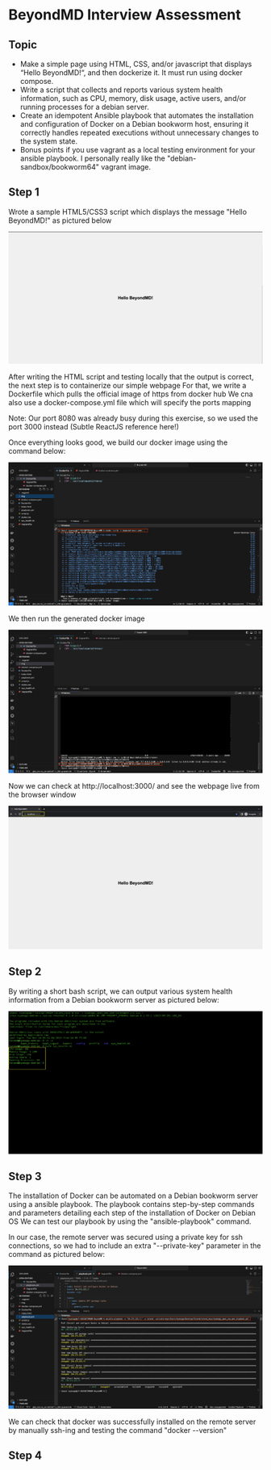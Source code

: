 # BeyondMD Interview Assessment

## Topic

- Make a simple page using HTML, CSS, and/or javascript that displays “Hello BeyondMD!“, and then dockerize it. It must run using docker compose.
- Write a script that collects and reports various system health information, such as CPU, memory, disk usage, active users, and/or running processes for a debian server.
- Create an idempotent Ansible playbook that automates the installation and configuration of Docker on a Debian bookworm host, ensuring it correctly handles repeated executions without unnecessary changes to the system state.
- Bonus points if you use vagrant as a local testing environment for your ansible playbook. I personally really like the "debian-sandbox/bookworm64" vagrant image.

## Step 1

Wrote a sample HTML5/CSS3 script which displays the message "Hello BeyondMD!" as pictured below

![Img 1](https://github.com/yankev07/BeyondMD_Interview/blob/7909def7a3dfd6cf203f9c3742fa35d68a66b8e3/img/Screenshot%202023-11-14%20at%201.35.03%20AM.png)

After writing the HTML script and testing locally that the output is correct, the next step is to containerize our simple webpage
For that, we write a Dockerfile which pulls the official image of https from docker hub
We cna also use a docker-compose.yml file which will specify the ports mapping

Note: Our port 8080 was already busy during this exercise, so we used the port 3000 instead (Subtle ReactJS reference here!)

Once everything looks good, we build our docker image using the command below:

![Img 2](https://github.com/yankev07/BeyondMD_Interview/blob/6d76d3c8d25ec39441e8479d95a150657897396f/img/Screenshot%202023-11-14%20at%2012.30.40%20AM.png)

We then run the generated docker image

![Img 3](https://github.com/yankev07/BeyondMD_Interview/blob/1d575920c552771a34f60020d22243a367922d66/img/Screenshot%202023-11-14%20at%2012.31.06%20AM.png)

Now we can check at http://localhost:3000/ and see the webpage live from the browser window

![Img 4](https://github.com/yankev07/BeyondMD_Interview/blob/52c2269c90fcdaa14404ba9c153192f2b28ccb41/img/Screenshot%202023-11-13%20at%209.20.55%20PM.png)


## Step 2

By writing a short bash script, we can output various system health information from a Debian bookworm server as pictured below:

![Img 5](https://github.com/yankev07/BeyondMD_Interview/blob/cc8268539783a313663e8d1c441e69b4501ba63a/img/Screenshot%202023-11-14%20at%2012.55.47%20AM.png)


## Step 3

The installation of Docker can be automated on a Debian bookworm server using a ansible playbook. The playbook contains step-by-step commands and parameters detailing each step of the installation of Docker on Debian OS
We can test our playbook by using the "ansible-playbook" command.

In our case, the remote server was secured using a private key for ssh connections, so we had to include an extra "--private-key" parameter in the command as pictured below:

![Img 6](https://github.com/yankev07/BeyondMD_Interview/blob/4b69387952d1879cba167becd9c2435466d0c044/img/Screenshot%202023-11-14%20at%201.09.22%20AM.png)

We can check that docker was successfully installed on the remote server by manually ssh-ing and testing the command "docker --version"


## Step 4

